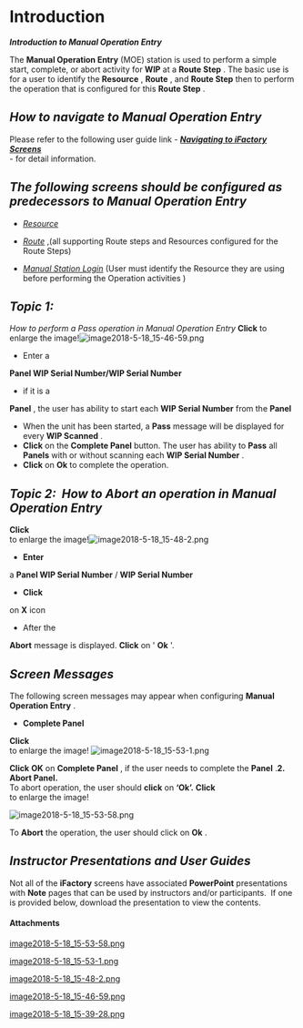 # Introduction

***Introduction to Manual Operation Entry***  

The 
**Manual Operation Entry** (MOE) station is used to perform a simple start, complete, or abort activity for **WIP** at a **Route Step** . The basic use is for a user to identify the **Resource** , **Route** , and **Route Step** then to perform the operation that is configured for this **Route Step** .

## ***How to navigate to Manual Operation Entry***  



Please refer to the following user guide link -
***[Navigating to iFactory Screens](/iFactory-JGP-MES/iFactory-JGP-MES-Home/iFactory-JGP-MS/CONTENT/Menu-Navigation/User-Guide-%2D-Navigating-to-iFactory-Groups-and-Screens.md)***  
- for detail information.


## ***The following screens should be configured as predecessors to Manual Operation Entry***  



- *[Resource](/iFactory-JGP-MES/iFactory-JGP-MES-Home/iFactory-JGP-MS/CONTENT/Resource.md)*

- *[Route](/iFactory-JGP-MES/iFactory-JGP-MES-Home/iFactory-JGP-MS/CONTENT/Routing/Route.md)*
,(all supporting Route steps and Resources configured for the Route Steps)
- *[Manual Station Login](/iFactory-JGP-MES/iFactory-JGP-MES-Home/iFactory-JGP-MS/CONTENT/Lot-Batch-Production/Lot-Station-(Lot-%2D-Batch-Build)/Manual-Station-Login-(Lot-%2D-Batch-Build).md)*
(User must identify the Resource they are using before performing the Operation activities )

## ***Topic 1:***  


*How to perform a Pass operation in Manual Operation Entry* **Click** 
to enlarge the image!![image2018-5-18_15-46-59.png](/.attachments/29918372.png)






- Enter a

**Panel WIP Serial Number/WIP Serial Number** 
- if it is a

**Panel** , the user has ability to start each
**WIP Serial Number** from the **Panel** 
- When the unit has been started, a
**Pass**  message will be displayed for every **WIP Scanned** .
- **Click**
on the **Complete Panel**  button. The user has ability to **Pass** all **Panels** with or without scanning each **WIP Serial Number** . 
- **Click**
on **Ok** to complete the operation. 



## ***Topic 2:  How to Abort an operation in Manual Operation Entry***  


**Click**  
to enlarge the image!![image2018-5-18_15-48-2.png](/.attachments/29918371.png)



- **Enter**

a **Panel WIP Serial Number** / **WIP Serial Number** 
- **Click**

on **X** icon
- After the

**Abort** message is displayed. **Click** on '
**Ok** '.


## ***Screen Messages***  


The following screen messages may appear when configuring 
**Manual Operation Entry** .

- **Complete Panel**


**Click**  
to enlarge the image!
![image2018-5-18_15-53-1.png](/.attachments/29918370.png)


**Click** 
**OK** on **Complete Panel** , if the user needs to complete the **Panel** .**2.  Abort Panel.**  
To abort operation, the user should 
**click** on **‘Ok’.** **Click**  
to enlarge the image!

![image2018-5-18_15-53-58.png](/.attachments/29918369.png)


To 
**Abort** the operation, the user should click on **Ok** .



## ***Instructor Presentations and User Guides***  


Not all of the 
**iFactory** screens have associated **PowerPoint**  presentations with **Note**  pages that can be used by instructors and/or participants.  If one is provided below, download the presentation to view the contents.

#### Attachments

[image2018-5-18_15-53-58.png](/.attachments/29918369.png)
[image2018-5-18_15-53-1.png](/.attachments/29918370.png)
[image2018-5-18_15-48-2.png](/.attachments/29918371.png)
[image2018-5-18_15-46-59.png](/.attachments/29918372.png)
[image2018-5-18_15-39-28.png](/.attachments/29918373.png)
